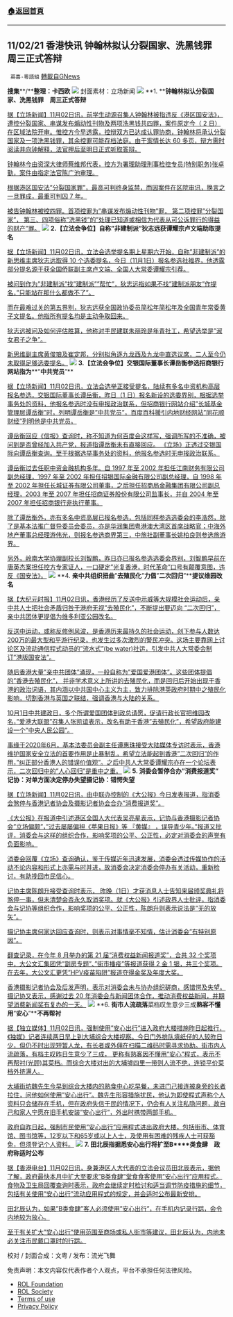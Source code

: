 ###  [:house:返回首頁](https://github.com/ourhimalayas/txt)
---


## 11/02/21 香港快讯 钟翰林拟认分裂国家、洗黑钱罪　周三正式答辩
` 英喜-粵語組` [轉載自GNews](https://gnews.org/zh-hans/1634663/)

**搜集****/****整理：卡西欧**
![](https://assets.gnews.org/wp-content/uploads/2021/11/1102fenmian.jpg)
封面素材：立场新闻
![](https://assets.gnews.org/wp-content/uploads/2021/11/Screen-Shot-2021-11-02-at-10.17.02-AM.png)
**1. ****钟翰林拟认分裂国家、洗黑钱罪　周三正式答辩**

[据【立场新闻】11月02日讯，前学生动源召集人钟翰林被指违反《港区国安法》，遭控分裂国家、串谋发布煽动性刊物及两项洗黑钱共四罪，案件原定今（ 2 日）在区域法院开审。惟控方今早透露，控辩双方已达成认罪协商，钟翰林将承认分裂国家及一项洗黑钱罪，其余控罪可能存档法庭。由于案情长达 60 多页，辩方需时阅读并向钟解释，法官押后至明日正式听取答辩。](https://www.thestandnews.com/court/19-歲鍾翰林擬認分裂國家洗黑錢罪-周三正式答辯)

[钟翰林今由资深大律师蔡维邦代表，控方为署理助理刑事检控专员(特别职务)张卓勤，案件由指定法官陈广池审理。](https://www.thestandnews.com/court/19-歲鍾翰林擬認分裂國家洗黑錢罪-周三正式答辯)

[根据港区国安法”分裂国家罪”，最高可判终身监禁，而因案件在区院审讯，换言之一旦罪成，最重可判囚 7 年。](https://www.thestandnews.com/court/19-歲鍾翰林擬認分裂國家洗黑錢罪-周三正式答辯)

[被告钟翰林被控四罪。首项控罪为”串谋发布煽动性刊物”罪， 第二项控罪”分裂国家”， 第三、四项俗称”洗黑钱”的”处理已知道或相信为代表从可公诉罪行的得益的财产”罪。](https://www.thestandnews.com/court/19-歲鍾翰林擬認分裂國家洗黑錢罪-周三正式答辯)
![](https://assets.gnews.org/wp-content/uploads/2021/11/Screen-Shot-2021-11-02-at-10.17.13-AM.png)
**2.****【立法会争位】自称****”****非建制派****”****狄志远****获谭耀宗卢文端助取提名**

[据【立场新闻】11月02日讯，立法会选举提名期上星期六开始，自称”非建制派”的新思维主席狄志远取得 10 个选委提名，今日（11月1日）报名参选社福界，他透露部分提名源于获全国侨联副主席卢文端、全国人大常委谭耀宗引荐。](https://www.thestandnews.com/politics/立法會爭位自稱非建制派狄志遠-獲譚耀宗盧文端助取提名)

[被问到作为”非建制派”找”建制派””帮忙”，狄志远指如果不找”建制派朋友”作提名，”只能站在那什么都做不了”。](https://www.thestandnews.com/politics/立法會爭位自稱非建制派狄志遠-獲譚耀宗盧文端助取提名)

[而在最难过关的第五界别，狄志远获全国政协委员简松年简松年及全国青年常委黄子文提名。他指所有提名均是主动争取回来。](https://www.thestandnews.com/politics/立法會爭位自稱非建制派狄志遠-獲譚耀宗盧文端助取提名)

[狄志远被问及如何评估胜算，他称对手民建联朱丽玲是年青社工，希望选举是”淑女君子之争”。](https://www.thestandnews.com/politics/立法會爭位自稱非建制派狄志遠-獲譚耀宗盧文端助取提名)

[新思维副主席黄俊琅及崔定邦，分别拟角逐九龙西及九龙中直选议席，二人至今仍未取得足够选委提名。](https://www.thestandnews.com/politics/立法會爭位自稱非建制派狄志遠-獲譚耀宗盧文端助取提名)
![](https://assets.gnews.org/wp-content/uploads/2021/11/Screen-Shot-2021-11-02-at-10.17.24-AM.png)
**3.****【立法会争位】交银国际董事长谭岳衡参选****招商银行网站指为****”****中共党员****”**

[据【立场新闻】11月02日讯，立法会选举正接受提名，陆续有多名中资机构高层报名参选，交银国际董事长谭岳衡，昨日（1 日）报名新设的选委界别，根据选举事务处的资料，他报名参选时没有申报政治联系，但招商银行网站介绍”长城基金管理层谭岳衡”时，列明谭岳衡是”中共党员”，百度百科援引内地财经网站”同花顺财经”列明他是中共党员。](https://www.thestandnews.com/politics/立法會爭位交銀國際董事長譚岳衡參選-招商銀行網站指為中共黨員)

[谭岳衡回应《信报》查询时，称不知道为何百度会这样写，强调所写的不准确，被问到是否曾经加入共产党，报道指谭岳衡未有直接回应。 《立场》正透过交银国际向谭岳衡查询。至于根据选举事务处的资料，他报名参选时无申报政治联系。](https://www.thestandnews.com/politics/立法會爭位交銀國際董事長譚岳衡參選-招商銀行網站指為中共黨員)

[谭岳衡过去任职中资金融机构多年。自 1997 年至 2002 年担任江南财务有限公司副总经理，1997 年至 2002 年担任招银国际金融有限公司副总经理，自 1998 年至 2002 年担任长城证券有限公司董事，之后担任招商局金融集团有限公司副总经理，2003 年至 2007 年担任招商证券股份有限公司监事长，并自 2004 年至 2007 年担任招商银行非执行董事。](https://www.thestandnews.com/politics/立法會爭位交銀國際董事長譚岳衡參選-招商銀行網站指為中共黨員)

[除了谭岳衡外，亦有多名中资高层已报名参选，包括同样参选选委会的李浩然，除了是基本法推广督导委员会委员，亦是华润集团粤港澳大湾区首席战略官；中海外地产董事总经理游伟光，则报名参选商界第三，中旅社副董事长姚柏良则参选旅游界。](https://www.thestandnews.com/politics/立法會爭位交銀國際董事長譚岳衡參選-招商銀行網站指為中共黨員)

[另外，岭南大学协理副校长刘智鹏，昨日亦已报名参选选委会界别，刘智鹏早前在唐英杰案担任控方专家证人，一口硬定”光复香港，时代革命”口号有颠覆意图，违反《国安法》。](https://www.thestandnews.com/politics/立法會爭位交銀國際董事長譚岳衡參選-招商銀行網站指為中共黨員)
![](https://assets.gnews.org/wp-content/uploads/2021/11/Screen-Shot-2021-11-02-at-10.17.39-AM.png)
**4. ****亲中共组织扭曲****”****去殖民化****”****力倡****”****二次回归****”****提议维园改名**

[据【大纪元时报】11月02日讯，香港经历了反送中示威等大规模社会运动后，亲中共人士把社会矛盾归咎于港府无视”去殖民化”，不断提出要迈向 “二次回归”，亲中共团体更提倡为维多利亚公园改名。](https://hk.epochtimes.com/news/2021-11-02/8717751)

[反送中运动，或称反修例风波，是香港历来最持久的社会运动，创下参与人数达200万的最大型和平游行纪录，也发生过多次激烈的警民冲突。这场主要靠网上讨论区及流动通信程式动员的”流水式”(be water)社运，引发中共人大常委会制订”港版国安法”。](https://hk.epochtimes.com/news/2021-11-02/8717751)

[随后香港大量”亲中共团体”涌现，一般自称为”爱国爱港团体”。这些团体提倡的”香港去殖民化”， 并非学术意义上所讲的去殖民化，而是回归后开始出现于香港的政治词语，其内涵以中共国中心主义为主，致力排除港英政府时期中之殖民化影响，切割香港与英国之联结，强调香港与大陆的关系。](https://hk.epochtimes.com/news/2021-11-02/8717751)

[10月1日中共建政日，多个所谓爱国团体到政总请愿，促请行政长官把维园改名，”爱港大联盟”召集人张凯谊表示，改名有助于香港”去殖民化”，希望政府能建设一个”中央人民公园”。](https://hk.epochtimes.com/news/2021-11-02/8717751)

[事缘于2020年6月，基本法委员会副主任谭惠珠接受大陆媒体专访时表示，香港维护国家安全立法的首要作用是止暴制乱，希望立法能起到香港”二次回归”的作用，”纠正部分香港人的错误价值观”。之后中共人大常委谭耀宗亦在一个论坛表示，二次回归中的”人心回归”是重中之重。](https://hk.epochtimes.com/news/2021-11-02/8717751)
![](https://assets.gnews.org/wp-content/uploads/2021/11/Screen-Shot-2021-11-02-at-10.17.49-AM.png)
**5. ****消委会暂停合办****”****消费报道奖****” ****记协：对单方面决定停办失望****摄记协：错愕失望**

[据【立场新闻】11月02日讯，由中联办控制的《大公报》今日发表报道，指消委会煞停与香港记者协会及摄影记者协会合办”消费报道奖”。](https://www.thestandnews.com/politics/大公消委會煞停與記協合辦消費報道獎-吳亮星斥記協立場偏頗-影響獎項公平公正)

[《大公报》在报道中引述港区全国人大代表吴亮星表示，记协与香港摄影记者协会”立场偏颇”，”过去屡屡偏袒《苹果日报》等 『黄媒』 ，误导青少年。”报道又批评，消委会与这样的组织合作，影响奖项的公平、公正性，必定对消委会的声誉有负面影响。](https://www.thestandnews.com/politics/大公消委會煞停與記協合辦消費報道獎-吳亮星斥記協立場偏頗-影響獎項公平公正)

[消委会回覆《立场》查询确认，鉴于传媒近年迅速发展，消委会透过传媒协作的活动不论内容和形式上亦需与时并进，故消委会决定消委会停办有关活动，重新检讨，有助挽回市民信心。](https://www.thestandnews.com/politics/大公消委會煞停與記協合辦消費報道獎-吳亮星斥記協立場偏頗-影響獎項公平公正)

[记协主席陈朗升接受查询时表示， 昨晚（1日）才获消息人士告知来届颁奖典礼将煞停一事，但未清楚会否永久取消奖项。就《大公报》引述政界人士批评，指消委会与记协等组织合作，影响奖项的公平、公正性，陈朗升则表示说法是”无的放矢”。](https://www.thestandnews.com/politics/大公消委會煞停與記協合辦消費報道獎-吳亮星斥記協立場偏頗-影響獎項公平公正)

[摄记协主席何家达回应查询时，则表示对事情毫不知情，估计消委会”有特别原因”。](https://www.thestandnews.com/politics/大公消委會煞停與記協合辦消費報道獎-吳亮星斥記協立場偏頗-影響獎項公平公正)

[翻查记录，在今年 8 月举办的第 21 届”消费权益新闻报道奖”，合共 32 个奖项中，大公文汇集团凭”劏房专题”、”街市播疫”等报道获得 2 金 1 银，共三个奖项。在去年，大公文汇更凭”HPV疫苗陷阱”报道夺得金奖及年度大奖。](https://www.thestandnews.com/politics/大公消委會煞停與記協合辦消費報道獎-吳亮星斥記協立場偏頗-影響獎項公平公正)

[香港摄影记者协会及后发声明，表示对消委会未与协办组织磋商，感错愕及失望。摄记协又表示，感谢过去 20 年消委会与新闻团体合作，推动消费权益新闻，并期望消费新闻奖有复办的一天。](https://www.thestandnews.com/politics/大公消委會煞停與記協合辦消費報道獎-吳亮星斥記協立場偏頗-影響獎項公平公正)
![](https://assets.gnews.org/wp-content/uploads/2021/11/Screen-Shot-2021-11-02-at-10.18.05-AM.png)
**6. ****街市人流疏落****菜档叹生意少三成****熟客不懂用****”****安心****”****不再帮衬**

[据【独立媒体】11月02日讯，强制使用”安心出行”进入政府大楼措施昨日起推行，《独媒》记者连续两日早上到大埔综合大楼视察。今日门外排队填纸仔的人较昨日少，但仍不时出现短暂人龙，有长者或外佣在扫描二维码时需寻求协助。街市内人流疏落，有档主叹昨日生意少了三成， 更称有熟客因不懂用”安心”程式，表示不再帮衬(光顾)其菜档。而综合大楼对出的大埔墟四里一带则人流不绝，连锁平价菜档外挤满人。](https://www.inmediahk.net/node/政經/街市人流疏落-菜檔嘆生意少三成-熟客不懂用「安心」不再幫襯)

[大埔街坊魏先生今早到综合大楼内的熟食中心吃早餐，未进门己接连被身旁的长者拉住，问他如何使用”安心出行”。魏先生形容措施扰民，他认为即使程式声称个人资料只会储存在手机，但在政府失信于民的情况下，仍会有人关注私隐问题，故自己和家人宁愿在旧手机安装”安心出行”，外出时携带两部手机。](https://www.inmediahk.net/node/政經/街市人流疏落-菜檔嘆生意少三成-熟客不懂用「安心」不再幫襯)

[政府自昨日起，强制市民使用”安心出行”应用程式进出政府大楼，包括街市、体育馆、图书馆等，12岁以下和65岁或以上人士，及使用有困难的残疾人士可获豁免，但须登记个人资料。](https://www.inmediahk.net/node/政經/街市人流疏落-菜檔嘆生意少三成-熟客不懂用「安心」不再幫襯)
![](https://assets.gnews.org/wp-content/uploads/2021/11/Screen-Shot-2021-11-02-at-10.18.16-AM.png)
**7. ****田北辰指据悉安心出行将扩至****B****类食肆　政府称适时公布**

[据【香港电台】11月02日讯，身兼港区人大代表的立法会议员田北辰表示，据他了解，政府最快本月中扩大至要求”B类食肆”堂食食客使用”安心出行”应用程式。食物及卫生局回覆查询时表示，政府会继续定时检讨和适当调节防疫措施的细节，包括有关使用”安心出行”流动应用程式的规定，并会适时公布最新安排。](https://news.rthk.hk/rthk/ch/component/k2/1618059-20211102.htm)

[田北辰认为，如果”B类食肆”客人必须使用”安心出行”，在手机内记录行踪，会令内地较为放心。](https://news.rthk.hk/rthk/ch/component/k2/1618059-20211102.htm)

[至于有关扩大”安心出行”使用范围至商场或私人街市等建议，田北辰认为，内地未必关注市民戴口罩时的行踪。](https://news.rthk.hk/rthk/ch/component/k2/1618059-20211102.htm)

校对 / 封面合成：文粤 / 发布：流光飞舞

 

免责声明：本文内容仅代表作者个人观点，平台不承担任何法律风险。

- [ROL Foundation](https://rolfoundation.org/)
- [ROL Society](https://rolsociety.org/)
- [Terms of use](https://gnews.org/terms-of-use-3/)
- [Privacy Policy](https://gnews.org/privacy-policy/)
